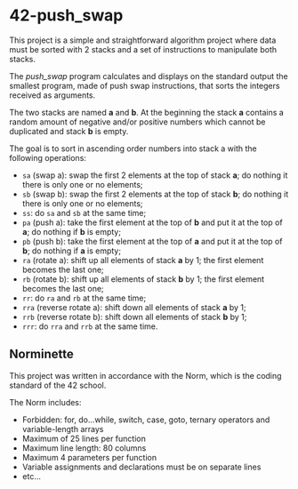 # 42-push_swap

This project is a simple and straightforward algorithm project where data must be sorted with 2 stacks and a set of instructions to manipulate both stacks.

The _push_swap_ program calculates and displays on the standard output the smallest program, made of push swap instructions, that sorts the integers received as arguments.

The two stacks are named **a** and **b**. At the beginning the stack **a** contains a random amount of negative and/or positive numbers which cannot be duplicated and stack **b** is empty.

The goal is to sort in ascending order numbers into stack a with the following operations:
- `sa` (swap a): swap the first 2 elements at the top of stack **a**; do nothing it there is only one or no elements;
- `sb` (swap b): swap the first 2 elements at the top of stack **b**; do nothing it there is only one or no elements;
- `ss`: do `sa` and `sb` at the same time;
- `pa` (push a): take the first element at the top of **b** and put it at the top of **a**; do nothing if **b** is empty;
- `pb` (push b): take the first element at the top of **a** and put it at the top of **b**; do nothing if **a** is empty;
- `ra` (rotate a): shift up all elements of stack **a** by 1; the first element becomes the last one;
- `rb` (rotate b): shift up all elements of stack **b** by 1; the first element becomes the last one;
- `rr`: do `ra` and `rb` at the same time;
- `rra` (reverse rotate a): shift down all elements of stack **a** by 1;
- `rrb` (reverse rotate b): shift down all elements of stack **b** by 1;
- `rrr`: do `rra` and `rrb` at the same time.

## Norminette
This project was written in accordance with the Norm, which is the coding standard of the 42 school.

The Norm includes:
- Forbidden: for, do...while, switch, case, goto, ternary operators and variable-length arrays 
- Maximum of 25 lines per function
- Maximum line length: 80 columns
- Maximum 4 parameters per function 
- Variable assignments and declarations must be on separate lines
- etc...
